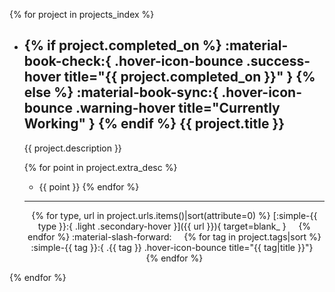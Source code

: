 # My Projects Index

<style>
  #my-projects-index {
    display: none;
  }
  .md-typeset .grid.cards>ul>li {
    border-radius: 0.8rem;
    border-width: 2px;
    padding-bottom: 0.5rem;
  }
  .md-typeset .grid.cards>ul>li:hover {
    box-shadow: 0 0 0.3rem #ffffff40
  }
</style>

{% for project in projects_index %}

<div class="grid cards" markdown >

  - ## {% if project.completed_on %} :material-book-check:{ .hover-icon-bounce .success-hover title="{{ project.completed_on }}" } {% else %} :material-book-sync:{ .hover-icon-bounce .warning-hover title="Currently Working" } {% endif %} **{{ project.title }}**

    {{ project.description }}

    {% for point in project.extra_desc %}
    - {{ point }}
    {% endfor %}

    ---

    <p align=center>
    {% for type, url in project.urls.items()|sort(attribute=0) %} [:simple-{{ type }}:{ .light .secondary-hover }]({{ url }}){ target=blank_ } &nbsp; &nbsp; {% endfor %} :material-slash-forward: &nbsp; &nbsp;
    {% for tag in project.tags|sort %} :simple-{{ tag }}:{ .{{ tag }} .hover-icon-bounce title="{{ tag|title }}"} &nbsp; {% endfor %}
    </p>

</div>

{% endfor %}
